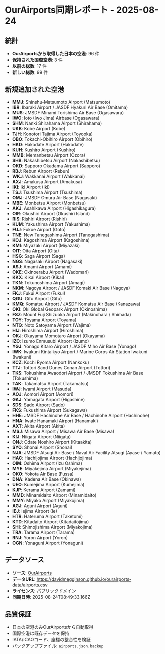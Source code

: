 # OurAirports同期レポート - 2025-08-24

## 統計

- **OurAirportsから取得した日本の空港**: 96 件
- **保持された国際空港**: 3 件
- **以前の総数**: 17 件
- **新しい総数**: 99 件

## 新規追加された空港

- **MMJ**: Shinshu-Matsumoto Airport (Matsumoto)
- **IBR**: Ibaraki Airport / JASDF Hyakuri Air Base (Omitama)
- **MUS**: JMSDF Minami Torishima Air Base (Ogasawara)
- **IWO**: Ioto (Iwo Jima) Airbase (Ogasawara)
- **SHM**: Nanki Shirahama Airport (Shirahama)
- **UKB**: Kobe Airport (Kobe)
- **TJH**: Konotori Tajima Airport (Toyooka)
- **OBO**: Tokachi-Obihiro Airport (Obihiro)
- **HKD**: Hakodate Airport (Hakodate)
- **KUH**: Kushiro Airport (Kushiro)
- **MMB**: Memanbetsu Airport (Ōzora)
- **SHB**: Nakashibetsu Airport (Nakashibetsu)
- **OKD**: Sapporo Okadama Airport (Sapporo)
- **RBJ**: Rebun Airport (Rebun)
- **WKJ**: Wakkanai Airport (Wakkanai)
- **AXJ**: Amakusa Airport (Amakusa)
- **IKI**: Iki Airport (Iki)
- **TSJ**: Tsushima Airport (Tsushima)
- **OMJ**: JMSDF Omura Air Base (Nagasaki)
- **MBE**: Monbetsu Airport (Monbetsu)
- **AKJ**: Asahikawa Airport (Higashikagura)
- **OIR**: Okushiri Airport (Okushiri Island)
- **RIS**: Rishiri Airport (Rishiri)
- **KUM**: Yakushima Airport (Yakushima)
- **FUJ**: Fukue Airport (Goto)
- **TNE**: New Tanegashima Airport (Tanegashima)
- **KOJ**: Kagoshima Airport (Kagoshima)
- **KMI**: Miyazaki Airport (Miyazaki)
- **OIT**: Oita Airport (Oita)
- **HSG**: Saga Airport (Saga)
- **NGS**: Nagasaki Airport (Nagasaki)
- **ASJ**: Amami Airport (Amami)
- **OKE**: Okinoerabu Airport (Wadomari)
- **KKX**: Kikai Airport (Kikai)
- **TKN**: Tokunoshima Airport (Amagi)
- **NKM**: Nagoya Airport / JASDF Komaki Air Base (Nagoya)
- **FKJ**: Fukui Airport (Fukui)
- **QGU**: Gifu Airport (Gifu)
- **KMQ**: Komatsu Airport / JASDF Komatsu Air Base (Kanazawa)
- **OKI**: Oki Global Geopark Airport (Okinoshima)
- **FSZ**: Mount Fuji Shizuoka Airport (Makinohara / Shimada)
- **TOY**: Toyama Airport (Toyama)
- **NTQ**: Noto Satoyama Airport (Wajima)
- **HIJ**: Hiroshima Airport (Hiroshima)
- **OKJ**: Okayama Momotaro Airport (Okayama)
- **IZO**: Izumo Enmusubi Airport (Izumo)
- **YGJ**: Yonago Kitaro Airport / JASDF Miho Air Base (Yonago)
- **IWK**: Iwakuni Kintaikyo Airport / Marine Corps Air Station Iwakuni (Iwakuni)
- **KCZ**: Kochi Ryoma Airport (Nankoku)
- **TTJ**: Tottori Sand Dunes Conan Airport (Tottori)
- **TKS**: Tokushima Awaodori Airport / JMSDF Tokushima Air Base (Tokushima)
- **TAK**: Takamatsu Airport (Takamatsu)
- **IWJ**: Iwami Airport (Masuda)
- **AOJ**: Aomori Airport (Aomori)
- **GAJ**: Yamagata Airport (Higashine)
- **SDS**: Sado Airport (Sado)
- **FKS**: Fukushima Airport (Sukagawa)
- **HHE**: JMSDF Hachinohe Air Base / Hachinohe Airport (Hachinohe)
- **HNA**: Iwate Hanamaki Airport (Hanamaki)
- **AXT**: Akita Airport (Akita)
- **MSJ**: Misawa Airport / Misawa Air Base (Misawa)
- **KIJ**: Niigata Airport (Niigata)
- **ONJ**: Odate Noshiro Airport (Kitaakita)
- **SYO**: Shonai Airport (Shonai)
- **NJA**: JMSDF Atsugi Air Base / Naval Air Facility Atsugi (Ayase / Yamato)
- **HAC**: Hachijojima Airport (Hachijojima)
- **OIM**: Oshima Airport (Izu Oshima)
- **MYE**: Miyakejima Airport (Miyakejima)
- **OKO**: Yokota Air Base (Fussa)
- **DNA**: Kadena Air Base (Okinawa)
- **UEO**: Kumejima Airport (Kumejima)
- **KJP**: Kerama Airport (Zamami)
- **MMD**: Minamidaito Airport (Minamidaito)
- **MMY**: Miyako Airport (Miyakojima)
- **AGJ**: Aguni Airport (Aguni)
- **IEJ**: Iejima Airport (Ie)
- **HTR**: Hateruma Airport (Taketomi)
- **KTD**: Kitadaito Airport (Kitadaitōjima)
- **SHI**: Shimojishima Airport (Miyakojima)
- **TRA**: Tarama Airport (Tarama)
- **RNJ**: Yoron Airport (Yoron)
- **OGN**: Yonaguni Airport (Yonaguni)

## データソース

- **ソース**: [OurAirports](https://ourairports.com/)
- **データURL**: https://davidmegginson.github.io/ourairports-data/airports.csv
- **ライセンス**: パブリックドメイン
- **同期日時**: 2025-08-24T08:49:33.166Z

## 品質保証

- 日本の空港のみOurAirportsから自動取得
- 国際空港は既存データを保持
- IATA/ICAOコード、座標の整合性を検証
- バックアップファイル: `airports.json.backup`
